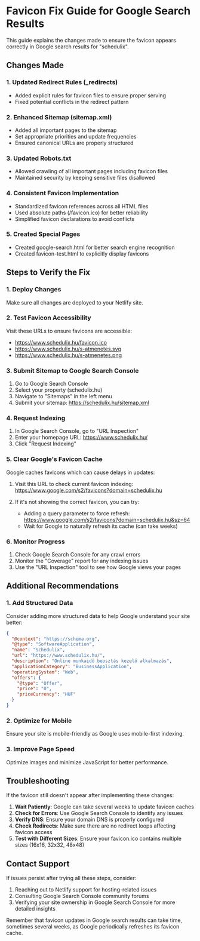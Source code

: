 # Favicon Fix Guide for Google Search Results

This guide explains the changes made to ensure the favicon appears correctly in Google search results for "schedulix".

## Changes Made

### 1. Updated Redirect Rules (_redirects)
- Added explicit rules for favicon files to ensure proper serving
- Fixed potential conflicts in the redirect pattern

### 2. Enhanced Sitemap (sitemap.xml)
- Added all important pages to the sitemap
- Set appropriate priorities and update frequencies
- Ensured canonical URLs are properly structured

### 3. Updated Robots.txt
- Allowed crawling of all important pages including favicon files
- Maintained security by keeping sensitive files disallowed

### 4. Consistent Favicon Implementation
- Standardized favicon references across all HTML files
- Used absolute paths (/favicon.ico) for better reliability
- Simplified favicon declarations to avoid conflicts

### 5. Created Special Pages
- Created google-search.html for better search engine recognition
- Created favicon-test.html to explicitly display favicons

## Steps to Verify the Fix

### 1. Deploy Changes
Make sure all changes are deployed to your Netlify site.

### 2. Test Favicon Accessibility
Visit these URLs to ensure favicons are accessible:
- https://www.schedulix.hu/favicon.ico
- https://www.schedulix.hu/s-atmenetes.svg
- https://www.schedulix.hu/s-atmenetes.png

### 3. Submit Sitemap to Google Search Console
1. Go to Google Search Console
2. Select your property (schedulix.hu)
3. Navigate to "Sitemaps" in the left menu
4. Submit your sitemap: https://schedulix.hu/sitemap.xml

### 4. Request Indexing
1. In Google Search Console, go to "URL Inspection"
2. Enter your homepage URL: https://www.schedulix.hu/
3. Click "Request Indexing"

### 5. Clear Google's Favicon Cache
Google caches favicons which can cause delays in updates:
1. Visit this URL to check current favicon indexing:
   https://www.google.com/s2/favicons?domain=schedulix.hu
   
2. If it's not showing the correct favicon, you can try:
   - Adding a query parameter to force refresh: 
     https://www.google.com/s2/favicons?domain=schedulix.hu&sz=64
   - Wait for Google to naturally refresh its cache (can take weeks)

### 6. Monitor Progress
1. Check Google Search Console for any crawl errors
2. Monitor the "Coverage" report for any indexing issues
3. Use the "URL Inspection" tool to see how Google views your pages

## Additional Recommendations

### 1. Add Structured Data
Consider adding more structured data to help Google understand your site better:
```json
{
  "@context": "https://schema.org",
  "@type": "SoftwareApplication",
  "name": "Schedulix",
  "url": "https://www.schedulix.hu/",
  "description": "Online munkaidő beosztás kezelő alkalmazás",
  "applicationCategory": "BusinessApplication",
  "operatingSystem": "Web",
  "offers": {
    "@type": "Offer",
    "price": "0",
    "priceCurrency": "HUF"
  }
}
```

### 2. Optimize for Mobile
Ensure your site is mobile-friendly as Google uses mobile-first indexing.

### 3. Improve Page Speed
Optimize images and minimize JavaScript for better performance.

## Troubleshooting

If the favicon still doesn't appear after implementing these changes:

1. **Wait Patiently**: Google can take several weeks to update favicon caches
2. **Check for Errors**: Use Google Search Console to identify any issues
3. **Verify DNS**: Ensure your domain DNS is properly configured
4. **Check Redirects**: Make sure there are no redirect loops affecting favicon access
5. **Test with Different Sizes**: Ensure your favicon.ico contains multiple sizes (16x16, 32x32, 48x48)

## Contact Support
If issues persist after trying all these steps, consider:
1. Reaching out to Netlify support for hosting-related issues
2. Consulting Google Search Console community forums
3. Verifying your site ownership in Google Search Console for more detailed insights

Remember that favicon updates in Google search results can take time, sometimes several weeks, as Google periodically refreshes its favicon cache.